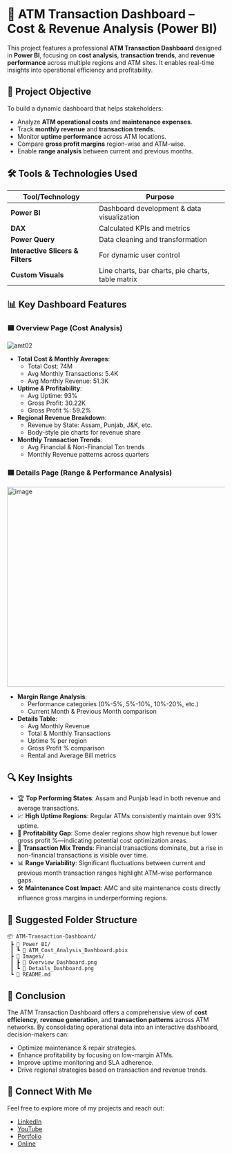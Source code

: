 # 🏦 ATM Transaction Dashboard – Cost & Revenue Analysis (Power BI)

This project features a professional **ATM Transaction Dashboard** designed in **Power BI**, focusing on **cost analysis**, **transaction trends**, and **revenue performance** across multiple regions and ATM sites. It enables real-time insights into operational efficiency and profitability.



## 🎯 Project Objective

To build a dynamic dashboard that helps stakeholders:

- Analyze **ATM operational costs** and **maintenance expenses**.
- Track **monthly revenue** and **transaction trends**.
- Monitor **uptime performance** across ATM locations.
- Compare **gross profit margins** region-wise and ATM-wise.
- Enable **range analysis** between current and previous months.



## 🛠️ Tools & Technologies Used

| Tool/Technology     | Purpose |
|---------------------|---------|
| **Power BI**         | Dashboard development & data visualization |
| **DAX**              | Calculated KPIs and metrics |
| **Power Query**      | Data cleaning and transformation |
| **Interactive Slicers & Filters** | For dynamic user control |
| **Custom Visuals**   | Line charts, bar charts, pie charts, table matrix |



## 📊 Key Dashboard Features

### 🟦 Overview Page (Cost Analysis)

![amt02](https://github.com/user-attachments/assets/19a40d0a-3e17-4348-871f-6d6bbe905d8c)
- **Total Cost & Monthly Averages**:
  - Total Cost: 74M
  - Avg Monthly Transactions: 5.4K
  - Avg Monthly Revenue: 51.3K
- **Uptime & Profitability**:
  - Avg Uptime: 93%
  - Gross Profit: 30.22K
  - Gross Profit %: 59.2%
- **Regional Revenue Breakdown**:
  - Revenue by State: Assam, Punjab, J&K, etc.
  - Body-style pie charts for revenue share
- **Monthly Transaction Trends**:
  - Avg Financial & Non-Financial Txn trends
  - Monthly Revenue patterns across quarters

### 🟦 Details Page (Range & Performance Analysis)

<img width="824" height="463" alt="image" src="https://github.com/user-attachments/assets/668da320-5369-4398-96e9-a6df9b4ac4f9" />

- **Margin Range Analysis**:
  - Performance categories (0%-5%, 5%-10%, 10%-20%, etc.)
  - Current Month & Previous Month comparison
- **Details Table**:
  - Avg Monthly Revenue
  - Total & Monthly Transactions
  - Uptime % per region
  - Gross Profit % comparison
  - Rental and Average Bill metrics



## 🔍 Key Insights

- 🏆 **Top Performing States**: Assam and Punjab lead in both revenue and average transactions.
- 📈 **High Uptime Regions**: Regular ATMs consistently maintain over 93% uptime.
- 💸 **Profitability Gap**: Some dealer regions show high revenue but lower gross profit %—indicating potential cost optimization areas.
- 🧾 **Transaction Mix Trends**: Financial transactions dominate, but a rise in non-financial transactions is visible over time.
- 📊 **Range Variability**: Significant fluctuations between current and previous month transaction ranges highlight ATM-wise performance gaps.
- 🛠️ **Maintenance Cost Impact**: AMC and site maintenance costs directly influence gross margins in underperforming regions.



## 📁 Suggested Folder Structure

```plaintext
📦 ATM-Transaction-Dashboard/
 ┣ 📁 Power BI/
 ┃ ┗ 📄 ATM_Cost_Analysis_Dashboard.pbix
 ┣ 📁 Images/
 ┃ ┣ 📄 Overview_Dashboard.png
 ┃ ┗ 📄 Details_Dashboard.png
 ┗ 📄 README.md
```
## 🧠 Conclusion

The ATM Transaction Dashboard offers a comprehensive view of **cost efficiency**, **revenue generation**, and **transaction patterns** across ATM networks. By consolidating operational data into an interactive dashboard, decision-makers can:

- Optimize maintenance & repair strategies.
- Enhance profitability by focusing on low-margin ATMs.
- Improve uptime monitoring and SLA adherence.
- Drive regional strategies based on transaction and revenue trends.



## 🔗 Connect With Me  
Feel free to explore more of my projects and reach out:  
- [LinkedIn](https://www.linkedin.com/in/narendrasingh1402)
- [YouTube](https://www.youtube.com/@Analyst_Hive)  
- [Portfolio](https://narendra1402.github.io/)
- [Online](https://narendra1402.github.io/)


